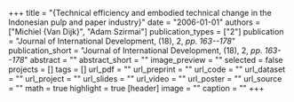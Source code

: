 +++
title = "{Technical efficiency and embodied technical change in the Indonesian pulp and paper industry}"
date = "2006-01-01"
authors = ["Michiel {Van Dijk}", "Adam Szirmai"]
publication_types = ["2"]
publication = "Journal of International Development, (18), 2, _pp. 163--178_"
publication_short = "Journal of International Development, (18), 2, _pp. 163--178_"
abstract = ""
abstract_short = ""
image_preview = ""
selected = false
projects = []
tags = []
url_pdf = ""
url_preprint = ""
url_code = ""
url_dataset = ""
url_project = ""
url_slides = ""
url_video = ""
url_poster = ""
url_source = ""
math = true
highlight = true
[header]
image = ""
caption = ""
+++
